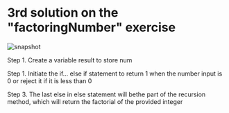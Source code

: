 # 3rd solution on the "factoringNumber" exercise


![snapshot](./recur.png)

Step 1. Create a variable result to store num

Step 1. Initiate the if... else if statement to return 1 when the number input is  0 or reject it if it is less than 0

Step 3. The last else in else statement will bethe part of the recursion method, which will return the factorial of the provided integer


